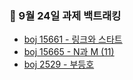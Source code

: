 ### 📌 9월 24일 과제 백트래킹

- [boj 15661 - 링크와 스타트](https://www.acmicpc.net/problem/15661)
- [boj 15665 - N과 M (11)](https://www.acmicpc.net/problem/15665)
- [boj 2529 - 부등호](https://www.acmicpc.net/problem/2529)
